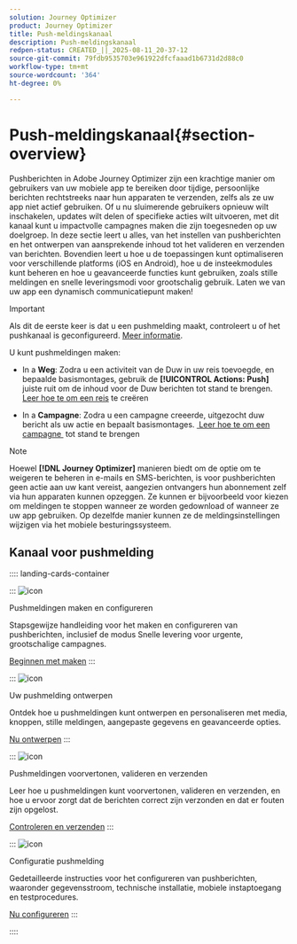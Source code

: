 ```yaml
---
solution: Journey Optimizer
product: Journey Optimizer
title: Push-meldingskanaal
description: Push-meldingskanaal
redpen-status: CREATED_||_2025-08-11_20-37-12
source-git-commit: 79fdb9535703e961922dfcfaaad1b6731d2d88c0
workflow-type: tm+mt
source-wordcount: '364'
ht-degree: 0%

---
```



# Push-meldingskanaal{#section-overview}

Pushberichten in Adobe Journey Optimizer zijn een krachtige manier om gebruikers van uw mobiele app te bereiken door tijdige, persoonlijke berichten rechtstreeks naar hun apparaten te verzenden, zelfs als ze uw app niet actief gebruiken. Of u nu sluimerende gebruikers opnieuw wilt inschakelen, updates wilt delen of specifieke acties wilt uitvoeren, met dit kanaal kunt u impactvolle campagnes maken die zijn toegesneden op uw doelgroep. In deze sectie leert u alles, van het instellen van pushberichten en het ontwerpen van aansprekende inhoud tot het valideren en verzenden van berichten. Bovendien leert u hoe u de toepassingen kunt optimaliseren voor verschillende platforms (iOS en Android), hoe u de insteekmodules kunt beheren en hoe u geavanceerde functies kunt gebruiken, zoals stille meldingen en snelle leveringsmodi voor grootschalig gebruik. Laten we van uw app een dynamisch communicatiepunt maken!

>[!IMPORTANT]
>
>Als dit de eerste keer is dat u een pushmelding maakt, controleert u of het pushkanaal is geconfigureerd. [Meer informatie](../using/push/push-configuration.md).


U kunt pushmeldingen maken:

* In a **Weg**: Zodra u een activiteit van de Duw in uw reis toevoegde, en bepaalde basismontages, gebruik de **[!UICONTROL Actions: Push]** juiste ruit om de inhoud voor de Duw berichten tot stand te brengen. [&#x200B; Leer hoe te om een reis &#x200B;](../using/building-journeys/journey-gs.md) te creëren

* In a **Campagne**: Zodra u een campagne creeerde, uitgezocht duw bericht als uw actie en bepaalt basismontages. [&#x200B; Leer hoe te om een campagne &#x200B;](../using/campaigns/create-campaign.md#configure) tot stand te brengen


>[!NOTE]
>
>Hoewel **[!DNL Journey Optimizer]** manieren biedt om de optie om te weigeren te beheren in e-mails en SMS-berichten, is voor pushberichten geen actie aan uw kant vereist, aangezien ontvangers hun abonnement zelf via hun apparaten kunnen opzeggen. Ze kunnen er bijvoorbeeld voor kiezen om meldingen te stoppen wanneer ze worden gedownload of wanneer ze uw app gebruiken. Op dezelfde manier kunnen ze de meldingsinstellingen wijzigen via het mobiele besturingssysteem.


## Kanaal voor pushmelding

:::: landing-cards-container

:::
![icon](https://cdn.experienceleague.adobe.com/icons/circle-play.svg?lang=nl-NL)

Pushmeldingen maken en configureren

Stapsgewijze handleiding voor het maken en configureren van pushberichten, inclusief de modus Snelle levering voor urgente, grootschalige campagnes.

[Beginnen met maken](../using/push/create-push.md)
:::

:::
![icon](https://cdn.experienceleague.adobe.com/icons/puzzle-piece.svg?lang=nl-NL)

Uw pushmelding ontwerpen

Ontdek hoe u pushmeldingen kunt ontwerpen en personaliseren met media, knoppen, stille meldingen, aangepaste gegevens en geavanceerde opties.

[Nu ontwerpen](../using/push/design-push.md)
:::

:::
![icon](https://cdn.experienceleague.adobe.com/icons/list-check.svg?lang=nl-NL)

Pushmeldingen voorvertonen, valideren en verzenden

Leer hoe u pushmeldingen kunt voorvertonen, valideren en verzenden, en hoe u ervoor zorgt dat de berichten correct zijn verzonden en dat er fouten zijn opgelost.

[Controleren en verzenden](../using/push/send-push.md)
:::

:::
![icon](https://cdn.experienceleague.adobe.com/icons/gear.svg?lang=nl-NL)

Configuratie pushmelding

Gedetailleerde instructies voor het configureren van pushberichten, waaronder gegevensstroom, technische installatie, mobiele instaptoegang en testprocedures.

[Nu configureren](../using/push/push-configuration.md)
:::

::::
